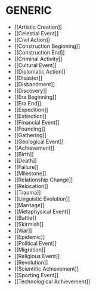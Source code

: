 # GENERIC
- [[Artistic Creation]]
- [[Celestial Event]]
- [[Civil Action]]
- [[Construction Beginning]]
- [[Construction End]]
- [[Criminal Activity]]
- [[Cultural Event]]
- [[Diplomatic Action]]
- [[Disaster]]
- [[Disbandment]]
- [[Discovery]]
- [[Era Beginning]]
- [[Era End]]
- [[Expedition]]
- [[Extinction]]
- [[Financial Event]]
- [[Founding]]
- [[Gathering]]
- [[Geological Event]]
- [[Achievement]]
- [[Birth]]
- [[Death]]
- [[Failure]]
- [[Milestone]]
- [[Relationship Change]]
- [[Relocation]]
- [[Trauma]]
- [[Linguistic Evolution]]
- [[Marriage]]
- [[Metaphysical Event]]
- [[Battle]]
- [[Skirmish]]
- [[War]]
- [[Epidemic]]
- [[Political Event]]
- [[Migration]]
- [[Religious Event]]
- [[Revolution]]
- [[Scientific Achievement]]
- [[Sporting Event]]
- [[Technological Achievement]]